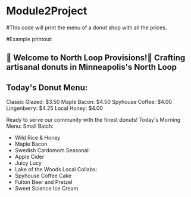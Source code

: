 # Module2Project

#This code will print the menu of a donut shop with all the prices. 

#Example printout: 

🍩 Welcome to North Loop Provisions!🍩
Crafting artisanal donuts in Minneapolis's North Loop
---------------------------------------

Today's Donut Menu:
----------------
Classic Glazed: $3.50
Maple Bacon: $4.50
Spyhouse Coffee: $4.00
Lingenberry: $4.25
Local Honey: $4.00

Ready to serve our community with the finest donuts!
Today's Morning Menu:
Small Batch:
 - Wild Rice & Honey
 - Maple Bacon
 - Swedish Cardomom
Seasonal:
 - Apple Cider
 - Juicy Lucy
 - Lake of the Woods
Local Collabs:
 - Spyhouse Coffee Cake
 - Fulton Beer and Pretzel
 - Sweet Science Ice Cream